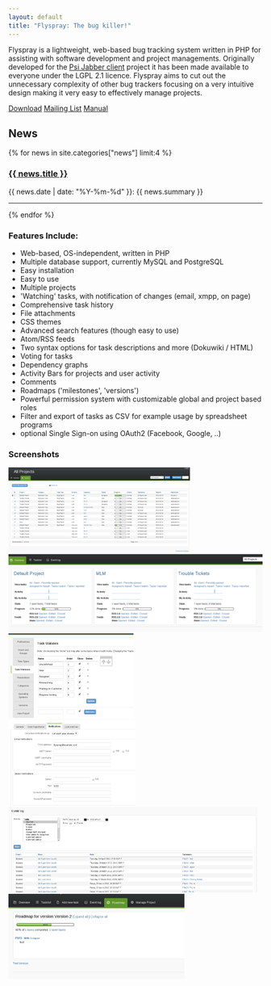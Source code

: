 ```yaml
---
layout: default
title: "Flyspray: The bug killer!"
---
```


<div class="jumbotron">
	<p>
	Flyspray is a lightweight, web-based bug tracking system written in PHP for assisting with software development and project managements. Originally developed for the <a href="http://www.psi-im.org/">Psi Jabber client</a> project it has been made available to everyone under the LGPL 2.1 licence. Flyspray aims to cut out the unnecessary complexity of other bug trackers focusing on a very intuitive design making it very easy to effectively manage projects.
	</p>
	<div class="btn-group btn-group-justified ">
		<a class="btn btn-success btn-lg" href="{{ site.baseurl }}/docs/download">Download</a>
		<a class="btn btn-info btn-lg" href="{{ site.baseurl }}/community/mailing-list">Mailing List</a>
		<a class="btn btn-primary btn-lg" href="{{ site.baseurl }}/manual">Manual</a>
	</div>
</div>

<div class="row">
	<div class="col-md-7">
		<h2>News</h2>
		{% for news in site.categories["news"] limit:4 %}
			<h3><a href="{{ site.baseurl }}{{ news.url }}">{{ news.title }}</a></h3>
			{{ news.date | date: "%Y-%m-%d" }}: {{ news.summary }}
			<hr>
	        {% endfor %}
	</div>
	<div class="col-md-5">
		<div class="well well-lg">
			<h3>Features Include:</h3>
			<ul>
				<li>Web-based, OS-independent, written in PHP</li>
				<li>Multiple database support, currently MySQL and PostgreSQL</li>
				<li>Easy installation</li>
				<li>Easy to use</li>
				<li>Multiple projects</li>
				<li>'Watching' tasks, with notification of changes (email, xmpp, on page)</li>
				<li>Comprehensive task history</li>
				<li>File attachments</li>
				<li>CSS themes</li>
				<li>Advanced search features (though easy to use)</li>
				<li>Atom/RSS feeds</li>
				<li>Two syntax options for task descriptions and more (Dokuwiki / HTML)</li>
				<li>Voting for tasks</li>
				<li>Dependency graphs</li>
				<li>Activity Bars for projects and user activity</li>
				<li>Comments</li>
				<li>Roadmaps ('milestones', 'versions')</li>
				<li>Powerful permission system with customizable global and project based roles</li>
				<li>Filter and export of tasks as CSV for example usage by spreadsheet programs</li>
				<li>optional Single Sign-on using OAuth2 (Facebook, Google, ..)</li>
				<!-- 
				people can activate mass operations on their own risc, needs more validations checks.
				(single user or small setups who do not need email notifications or history protocols of each task change)
				-->
				<!-- <li>mass operation</li> -->
			</ul>
		</div>
	</div>
</div>

<h3>Screenshots</h3>
<div class="row">
  <div class="col-xs-8 col-md-4">
    <a href="images/screenshots/screenshot1.png" class="thumbnail">
	<img alt="" src="images/screenshots/screenshot1-thumb.png">
    </a>
  </div>
  <div class="col-xs-8 col-md-4">
    <a href="images/screenshots/screenshot2.png" class="thumbnail">
		<img alt="" src="images/screenshots/screenshot2-thumb.png">
	</a>
  </div>
  <div class="col-xs-8 col-md-4">
    <a href="images/screenshots/screenshot3.png" class="thumbnail">
		<img alt="" src="images/screenshots/screenshot3-thumb.png">
	</a>
  </div>
</div>
<div class="row">
  <div class="col-xs-8 col-md-4">
    <a href="images/screenshots/screenshot4.png" class="thumbnail">
		<img alt="" src="images/screenshots/screenshot4-thumb.png">
	</a>
  </div>
  <div class="col-xs-8 col-md-4">
    <a href="images/screenshots/screenshot5.png" class="thumbnail">
		<img alt="" src="images/screenshots/screenshot5-thumb.png">
	</a>
  </div>
  <div class="col-xs-8 col-md-4">
    <a href="images/screenshots/screenshot6.png" class="thumbnail">
		<img alt="" src="images/screenshots/screenshot6-thumb.png">
	</a>
  </div>
</div>

